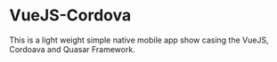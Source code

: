 # VueJS-Cordova
This is a light weight simple native mobile app show casing the VueJS, Cordoava and Quasar Framework.
